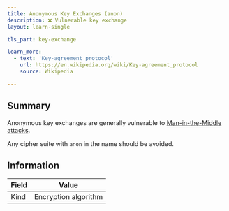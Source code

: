 ```yaml
---
title: Anonymous Key Exchanges (anon)
description: ❌ Vulnerable key exchange
layout: learn-single

tls_part: key-exchange

learn_more:
  - text: 'Key-agreement protocol'
    url: https://en.wikipedia.org/wiki/Key-agreement_protocol
    source: Wikipedia

---
```


## Summary

Anonymous key exchanges are generally vulnerable to [Man-in-the-Middle attacks][MITM].

Any cipher suite with `anon` in the name should be avoided.

## Information

| Field | Value                |
|-------|----------------------|
| Kind  | Encryption algorithm |

[MITM]: https://en.wikipedia.org/wiki/Man-in-the-middle_attack
